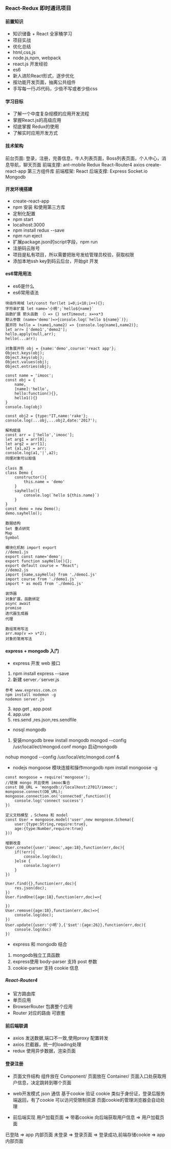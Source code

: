 ### React-Redux 即时通讯项目

#### 前置知识
- 知识储备 + React 全家桶学习
- 项目实战
- 优化总结
- html,css,js
- node.js,npm, webpack
- react.js 开发经验
- es6
- 新人进阶React形式，逐步优化
- 按功能开发页面，抽离公共组件
- 手写每一行JS代码，少些不写或者少些css

#### 学习目标
- 了解一个中度复杂规模的应用开发流程
- 掌握React.js的高级应用
- 彻底掌握 Redux的使用
- 了解实时应用开发方式


#### 技术架构
前台页面: 登录，注册，完善信息，牛人列表页面，Boss列表页面，个人中心，消息导航，聊天页面
前端支撑: ant-mobile Redux React-Router4 axios create-react-app 第三方组件库
前端框架: React
后端支撑: Express Socket.io Mongodb

#### 开发环境搭建
- create-react-app
- npm 安装 和使用第三方库
- 定制化配置
- npm start
- localhost:3000
- npm install redux --save
- npm run eject
- 扩展package.json的script字段，npm run 
- 注册码云账号
- 项目是私有项目，所以需要把账号发给管理员校验，获取权限
- 添加本地ssh key到码云后台，开始git 开发

#### es6常用用法
- es6是什么
- es6常用语法
```
块级作用域 let/const for(let i=0;i<10;i++){};
字符串扩展 let name='小明';`hello${name}`
函数扩展 箭头函数 （）=> {} setTimeout; x=>x*3
默认参数 (name='demo')=>{console.log(`hello ${name}`)};
展开符 hello = (name1,name2) => {console.log(name1,name2)};
let arr= ['demo1','demo2'];
hello.apply(null,arr);
hello(...arr);

对象展开符 obj = {name:'demo',course:'react app'};
Object.keys(obj);
Object.keys(obj);
Object.values(obj);
Object.entries(obj);

const name = 'imooc';
const obj = {
	name,
	[name]:'hello',
	hello:function(){},
	hello1(){}
}
console.log(obj)

const obj2 = {type:"IT,name:'rake'};
console.log(...obj,...obj2,date:'2017');

解构赋值
const arr = ['hello','imooc'];
let arg1 = arr[0];
let arg2 = arr[1];
let {a1,a2} = arr;
console.log(a1,'|',a2);
同理对象可以取值

class 类
class Demo {
	constructor(){
		this.name = 'demo'
	}
	sayhello(){
		console.log(`hello ${this.name}`)
	}
} 
const demo = new Demo();
demo.sayhello();

数据结构
Set 重点研究
Map
Symbol

模块化机制 import export
//demo1.js
export const name='demo';
export function sayHello(){};
export default course = "React";
//demo2.js
import {name,sayHello} from './demo1.js'
import course from './demo1.js'
import * as mod1 from './demo1.js'

装饰器
对象扩展，函数绑定
async await
promise
迭代器生成器
代理

数组常用写法
arr.map(v => v*2);
对象的常用写法
```

#### express + mongodb 入门
- express 开发 web 接口
1. npm install express --save
2. 新建 server／server.js
```
参考 www.express.com.cn
npm install nodemon -g
nodemon server.js
```
3. app.get , app.post
4. app.use
5. res.send ,res.json,res.sendfile

- nosql mongodb
1. 安装mongodb
brew install mongodb
mongod --config /usr/local/ect/mongod.conf
mongo 启动mongodb
 
nohup mongod --config /usr/local/etc/mongod.conf &

- nodejs mongoose 模块连接和操作mongodb
npm install mongoose -g

```
const mongoose = require('mongoose');
//链接 mongo 并且使用 imooc集合
const DB_URL = 'mongodb://localhost:27017/imooc';
mongoose.connect(DB_URL);
mongoose.connection.on('connected',function(){
	console.log('connect success')
})

定义文档模型 ，Schema 和 model
const User = mongoose.model('user',new mongoose.Schema({
	user:{type:String,require:true},
	age:{type:Number,require:true}
}))

增删改查
User.create({user:'imooc',age:18},function(err,doc){
	if(!err){
		console.log(doc);
	}else {
		console.log(err)
	}
})

User.find({},function(err,doc){
	res.json(doc);
})
User.findOne({age:18},function(err,doc)=>{

})
User.remove({age:18},function(err,doc)=>{
	console.log(doc);
})
User.update({user:'小明'},{'$set':{age:26}},function(err,doc){
	console.log(doc)
})
```

- express 和 mongodb 结合
1. mongodb独立工具函数
2. express使用 body-parser 支持 post 参数
3. cookie-parser 支持 cookie 信息



##### React-Router4 
- 官方路由库
- 单页应用
- BrowserRouter 包裹整个应用
- Router 对应的路由 可嵌套


#### 前后端联调
- axios 发送数据,端口不一致,使用proxy 配置转发
- axios 拦截器，统一的loading处理
- redux 使用异步数据，渲染页面

#### 登录注册
- 页面文件结构
组件放在 Component/
页面放在 Container/
页面入口处获取用户信息，决定跳转到哪个页面

- web开发模式
json 通信
基于cookie 验证
cookie 类似于身份证，登录后服务端返回，有了cookie 可以访问受限制资源
页面cookie的管理浏览器会自动处理

- 前后端实现
用户加载页面  => 带着cookie 向后端获取用户信息  => 用户加载页面

已登陆 => app 内部页面
未登录 => 登录页面 => 登录成功,前端存储cookie => app内部页面 

